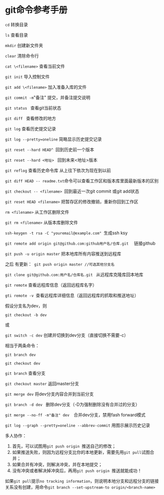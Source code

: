 # git命令参考手册

`cd` 转换目录

`ls`  查看目录

`mkdir` 创建新文件夹

`clear`  清除命令行

`cat \<filename>` 查看当前文件

`git init`  导入控制文件

`git add \<filename>` 加入准备入库的文件

`git commit -m`"备注"   提交，并备注提交说明

`git status `	查看git当前状态

`git diff `	查看修改的地方

`git log`     查看历史提交记录

`git log --pretty=oneline`  简略显示历史提交记录

`git reset --hard HEAD^ `回到历史前一个版本

`git reset --hard <地址> ` 回到未来\<地址>版本

`git reflog`   查看历史命令库 从上往下依次为现在到以前

`git diff HEAD -- readme.txt`命令可以查看工作区和版本库里面最新版本的区别

`git checkout -- <filename> `回到最近一次git commit 或git add状态

`git reset HEAD <filename>` 把暂存区的修改撤销，重新你回到工作区

`rm <filename>` 从工作区删除文件

`git rm <filename>`  从版本库删除文件

`ssh-keygen -t rsa -C "youremail@example.com" `生成ssh ksy

`git remote add origin git@github.com:github用户名/仓库.git  `        链接github

`git push -u origin master`  把本地库所有内容推送到远程库

之后  有更新：` git push origin master //可选其他分支名`

`git clone git@github.com:用户名/仓库名.git `   从远程库克隆库回本地库

`git remote`  查看远程库信息（返回远程库名字）

`gti remote -v `查看远程库详细信息（返回远程库的抓取和推送地址）

假设分支名为dev，则

`git checkout -b dev `

或

`git switch -c dev`    创建并切换到dev分支（直接切换不需要-c）

相当于两条命令：

`git branch dev`

`git checkout dev`

`git branch`  查看分支

`git checkout master` 返回master分支

`git merge dev`  将dev分支内容合并到当前分支

`git branch -d dev ` 删除dev分支（-D为强制删除没有合并过的分支）

`git merge --no-ff -m"备注" dev  `合并dev分支，禁用fash forward模式

`git log --graph --pretty=oneline --abbrev-commit` 用图示展示历史记录

多人协作：

1. 首先，可以试图用`git push origin `推送自己的修改；
2. 如果推送失败，则因为远程分支比你的本地更新，需要先用`git pull`试图合并；
3. 如果合并有冲突，则解决冲突，并在本地提交；
4. 没有冲突或者解决掉冲突后，再用`git push origin `推送就能成功！

如果`git pull`提示`no tracking information`，则说明本地分支和远程分支的链接关系没有创建，用命令`git branch --set-upstream-to origin/<branch-name>`





